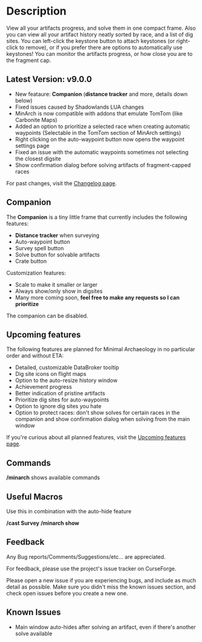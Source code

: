 # Description

View all your artifacts progress, and solve them in one compact frame. Also you can view all your artifact history neatly sorted by race, and a list of dig sites. You can left-click the keystone button to attach keystones (or right-click to remove), or if you prefer there are options to automatically use keystones! You can monitor the artifacts progress, or how close you are to the fragment cap.

## Latest Version: v9.0.0

- New feataure: **Companion** (**distance tracker** and more, details down below)
- Fixed issues caused by Shadowlands LUA changes
- MinArch is now compatible with addons that emulate TomTom (like Carbonite Maps)
- Added an option to prioritize a selected race when creating automatic waypoints (Selectable in the TomTom section of MinArch settings)
- Right clicking on the auto-waypoint button now opens the waypoint settings page
- Fixed an issue with the automatic waypoints sometimes not selecting the closest digsite
- Show confirmation dialog before solving artifacts of fragment-capped races

For past changes, visit the [Changelog page](https://www.curseforge.com/wow/addons/minimal-archaeology/pages/minimal-archaeology/changelog).

## Companion

The **Companion** is a tiny little frame that currently includes the following features:

- **Distance tracker** when surveying
- Auto-waypoint button
- Survey spell button
- Solve button for solvable artifacts
- Crate button

Customization features:

- Scale to make it smaller or larger
- Always show/only show in digsites
- Many more coming soon, **feel free to make any requests so I can prioritize**

The companion can be disabled.


## Upcoming features

The following features are planned for Minimal Archaeology in no particular order and without ETA:

- Detailed, customizable DataBroker tooltip
- Dig site icons on flight maps
- Option to the auto-resize history window
- Achievement progress
- Better indication of pristine artifacts
- Prioritize dig sites for auto-waypoints
- Option to ignore dig sites you hate
- Option to protect races: don't show solves for certain races in the companion and show confirmation dialog when solving from the main window

If you're curious about all planned features, visit the [Upcoming features page](https://www.curseforge.com/wow/addons/minimal-archaeology/pages/minimal-archaeology/upcoming-features).

## Commands
**/minarch**
shows available commands

## Useful Macros
Use this in combination with the auto-hide feature

**/cast Survey**
**/minarch show**

## Feedback
Any Bug reports/Comments/Suggestions/etc... are appreciated.

For feedback, please use the project's issue tracker on CurseForge.

Please open a new issue if you are experiencing bugs, and include as much detail as possible. Make sure you didn't miss the known issues section, and check open issues before you create a new one.


## Known Issues
- Main window auto-hides after solving an artifact, even if there's another solve available
